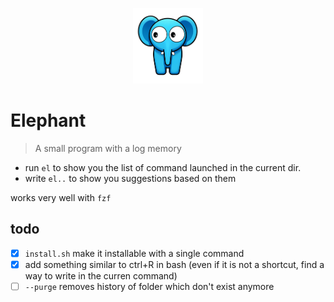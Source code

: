 <p align="center">
    <img style="width:8em;" src="./assets/logo.png" alt="jim">
</p>

# Elephant

> A small program with a log memory

- run `el` to show you the list of command launched in the current dir.
- write `el..` to show you suggestions based on them

works very well with `fzf`


## todo

- [x] `install.sh` make it installable with a single command
- [x] add something similar to ctrl+R in bash (even if it is not a shortcut, find a way to write in the curren command)
- [ ] `--purge` removes history of folder which don't exist anymore
